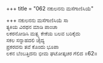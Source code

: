 +++
title = "062 ನಕುಲನನು ಮಸೆಗಾಣಿಸಿಯೆ"

+++
ನಕುಲನನು ಮಸೆಗಾಣಿಸಿಯೆ ಸಾ  
ತ್ಯಕಿಯ ವಿರಥನ ಮಾಡಿ ಪಾಂಚಾ  
ಲಕರನೋಡಿಸಿ ಮತ್ಸ್ಯ ಕೇಕೆಯ ಬಲವ ಬರಿಕೈದು  
ಸಕಲ ಸನ್ನಾಹದಲಿ ಚೈದ್ಯ  
ಪ್ರಕರವನು ತವೆ ಕೊಂದು ಭೂಪಾ  
ಲಕನ ಬೆಂಬತ್ತಿದನು ಭೀಮ ಘಟೋತ್ಕಚರ ಗೆಲಿದ     ॥62॥